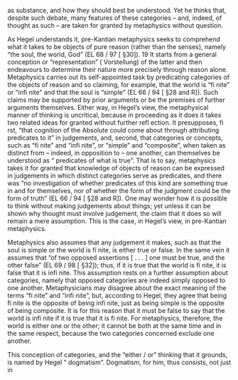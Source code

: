 as substance, and how they should best be understood. Yet he thinks that, despite such debate, many features of these categories – and, indeed, of thought as such – are taken for granted by metaphysics without question.

As Hegel understands it, pre-Kantian metaphysics seeks to comprehend what it takes to be objects of pure reason (rather than the senses), namely “the soul, the world, God” (EL 68 / 97 [ §30]). 19 It starts from a general conception or “representation” ( Vorstellung) of the latter and then endeavours to determine their nature more precisely through reason alone. Metaphysics carries out its self-appointed task by predicating categories of the objects of reason and so claiming, for example, that the world is “fi nite” or “infi nite” and that the soul is “simple” (EL 66 / 94 [ §28 and R]). Such claims may be supported by prior arguments or be the premises of further arguments themselves. Either way, in Hegel’s view, the metaphysical manner of thinking is uncritical, because in proceeding as it does it takes two related ideas for granted without further refl ection. It presupposes, fi rst, “that cognition of the Absolute could come about through attributing predicates to it” in judgements, and, second, that categories or concepts, such as “fi nite” and “infi nite”, or “simple” and “composite”, when taken as distinct from – indeed, in opposition to – one another, can themselves be understood as “ predicates of what is true”. That is to say, metaphysics takes it for granted that knowledge of objects of reason can be expressed in judgements in which distinct categories serve as predicates, and there was “no investigation of whether predicates of this kind are something true in and for themselves, nor of whether the form of the judgment could be the form of truth” (EL 66 / 94 [ §28 and R]). One may wonder how it is possible to think without making judgements about things; yet unless it can be shown why thought must involve judgement, the claim that it does so will remain a mere assumption. This is the case, in Hegel’s view, in pre-Kantian metaphysics.

Metaphysics also assumes that any judgement it makes, such as that the soul is simple or the world is fi nite, is either true or false. In the same vein it assumes that “of two opposed assertions [ . . . ] one must be true, and the other false” (EL 69 / 98 [ §32]); thus, if it is true that the world is fi nite, it is false that it is infi nite. This assumption rests on a further assumption about categories, namely that opposed categories are indeed simply opposed to one another. Metaphysicians may disagree about the exact meaning of the terms “fi nite” and “infi nite”, but, according to Hegel, they agree that being fi nite is the opposite of being infi nite, just as being simple is the opposite of being composite. It is for this reason that it must be false to say that the world is infi nite if it is true that it is fi nite. For metaphysics, therefore, the world is either one or the other; it cannot be both at the same time and in the same respect, because the two categories concerned exclude one another.

This conception of categories, and the “either / or” thinking that it grounds, is named by Hegel “ dogmatism”. Dogmatism, for him, thus consists, not just in
